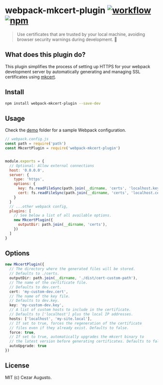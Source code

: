 [action-image]: https://github.com/cezaraugusto/webpack-mkcert-plugin/workflows/CI/badge.svg
[action-url]: https://github.com/cezaraugusto/webpack-mkcert-plugin/actions?query=workflow%3ACI
[npm-image]: https://img.shields.io/npm/v/webpack-mkcert-plugin.svg
[npm-url]: https://npmjs.org/package/webpack-mkcert-plugin

# webpack-mkcert-plugin [![workflow][action-image]][action-url] [![npm][npm-image]][npm-url]

> Use certificates that are trusted by your local machine, avoiding browser security warnings during development. 🤝

## What does this plugin do?

This plugin simplifies the process of setting up HTTPS for your webpack development server by automatically generating and managing SSL certificates using [mkcert](https://github.com/FiloSottile/mkcert).

## Install

```sh
npm install webpack-mkcert-plugin --save-dev
```

## Usage

Check the [demo](./demo) folder for a sample Webpack configuration.

```js
// webpack.config.js
const path = require('path')
const MkcertPlugin = require('webpack-mkcert-plugin')


module.exports = {
  // Optional: Allow external connections
  host: '0.0.0.0',
  server: {
    type: 'https',
    options: {
      key: fs.readFileSync(path.join(__dirname, 'certs', 'localhost.key')),
      cert: fs.readFileSync(path.join(__dirname, 'certs', 'localhost.cert'))
    }
  }
  // ...other webpack config,
  plugins: [
    // See below a list of all available options.
    new MkcertPlugin({
      outputDir: path.join(__dirname, 'certs'),
    })
  ]
}
```

## Options

```ts
new MkcertPlugin({
  // The directory where the generated files will be stored.
  // Defaults to ./certs.
  outputDir: path.join(__dirname, './dist/cert-custom-path'),
  // The name of the certificate file.
  // Defaults to dev.cert.
  cert: 'my-custom-dev.cert',
  // The name of the key file.
  // Defaults to dev.key.
  key: 'my-custom-dev.key',
  // A list of custom hosts to include in the certificate.
  // Defaults to ['localhost'] plus the local IP addresses.
  hosts: ['localhost', 'my-site.local'],
  // If set to true, forces the regeneration of the certificate
  // files even if they already exist. Defaults to false.
  force: true,
  // If set to true, automatically upgrades the mkcert binary to
  // the latest version before generating certificates. Defaults to false.
  autoUpgrade: true
})
```

## License

MIT (c) Cezar Augusto.
